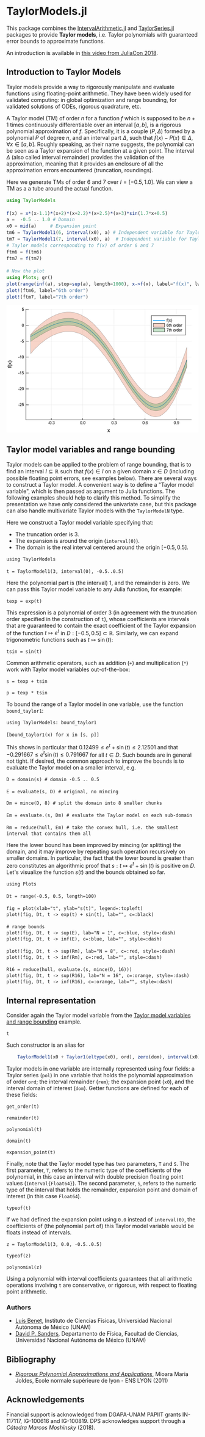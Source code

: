 # TaylorModels.jl

This package combines the [IntervalArithmetic.jl](https://github.com/JuliaIntervals/IntervalArithmetic.jl) and
[TaylorSeries.jl](https://github.com/JuliaDiff/TaylorSeries.jl) packages to provide
**Taylor models**, i.e. Taylor polynomials with guaranteed error bounds to approximate functions.

An introduction is available in [this video from JuliaCon 2018](https://www.youtube.com/watch?v=o1h7BUW04NI).

## Introduction to Taylor Models

Taylor models provide a way to rigorously manipulate and evaluate functions using floating-point arithmetic. They have been widely used for validated computing: in global optimization and range bounding, for validated solutions of ODEs, rigorous quadrature, etc.

A Taylor model (TM) of order $n$ for a function $f$ which is supposed to be $n + 1$ times continuously differentiable over an interval $[a,b]$, is a rigorous polynomial approximation of $f$. Specifically, it is a couple $(P, \Delta)$ formed by a polynomial $P$ of degree $n$, and an interval part $\Delta$, such that $f(x) − P(x) \in \Delta$, $\forall x ∈ [a,b]$. Roughly speaking, as their name suggests, the polynomial can be seen as a Taylor expansion of the function at a given point. The interval $\Delta$ (also called interval remainder) provides the validation of the approximation, meaning that it provides an enclosure of all the approximation errors encountered (truncation, roundings).

Here we generate TMs of order 6 and 7 over $I = [-0.5,1.0]$. We can view a TM as a a tube around the actual function.

```julia
using TaylorModels

f(x) = x*(x-1.1)*(x+2)*(x+2.2)*(x+2.5)*(x+3)*sin(1.7*x+0.5)
a =  -0.5 .. 1.0 # Domain
x0 = mid(a)     # Expansion point
tm6 = TaylorModel1(6, interval(x0), a) # Independent variable for Taylor models, order 6
tm7 = TaylorModel1(7, interval(x0), a)  # Independent variable for Taylor models, order 7
# Taylor models corresponding to f(x) of order 6 and 7
ftm6 = f(tm6)
ftm7 = f(tm7)

# Now the plot
using Plots; gr()
plot(range(inf(a), stop=sup(a), length=1000), x->f(x), label="f(x)", lw=2, xaxis="x", yaxis="f(x)")
plot!(ftm6, label="6th order")
plot!(ftm7, label="7th order")
```
![intro_plot](./assets/intro_plot.png)

## Taylor model variables and range bounding

Taylor models can be applied to the problem of range bounding, that is to find an
interval $I \subseteq \mathbb{R}$ such that $f(x) \in I$ on a given domain $x \in D$
(including possible floating point errors, see examples below). There are several ways
to construct a Taylor model. A convenient way is to define a "Taylor model variable",
which is then passed as argument to Julia functions. The following examples should help
to clarify this method. To simplify the presentation we have only considered the univariate case,
but this package can also handle multivariate Taylor models with the `TaylorModelN` type.

Here we construct a Taylor model variable specifying that:

- The truncation order is 3.
- The expansion is around the origin (`interval(0)`).
- The domain is the real interval centered around the origin $[-0.5, 0.5]$.

```@example range_bound_1d
using TaylorModels

t = TaylorModel1(3, interval(0), -0.5..0.5)
```
Here the polynomial part is (the interval) $1$, and the remainder is zero.
We can pass this Taylor model variable to any Julia function, for example:

```@example range_bound_1d
texp = exp(t)
```

This expression is a polynomial of order 3 (in agreement with the truncation order
specified in the construction of `t`), whose coefficients are intervals that are
guaranteed to contain the exact coefficient of the Taylor expansion of the function
$t \mapsto e^t$ in $D : [-0.5, 0.5] \subset \mathbb{R}$. Similarly, we can expand
trigonometric functions such as $t \mapsto \sin(t)$:

```@example range_bound_1d
tsin = sin(t)
```

Common arithmetic operators, such as addition (`+`) and multiplication (`*`) work
with Taylor model variables out-of-the-box:

```@example range_bound_1d
s = texp + tsin
```

```@example range_bound_1d
p = texp * tsin
```

To bound the range of a Taylor model in one variable, use the function `bound_taylor1`:

```@example range_bound_1d
using TaylorModels: bound_taylor1

[bound_taylor1(x) for x in [s, p]]
```

This shows in particular that $0.12499 \leq e^t + \sin(t) \leq 2.12501$ and that
$-0.291667 \leq e^t \sin(t) \leq 0.791667$ for all $t \in D$. Such bounds are in general not tight.
If desired, the common approach to improve the bounds is to evaluate the Taylor model
on a smaller interval, e.g.

```@example range_bound_1d
D = domain(s) # domain -0.5 .. 0.5

E = evaluate(s, D) # original, no mincing
```

```@example range_bound_1d
Dm = mince(D, 8) # split the domain into 8 smaller chunks

Em = evaluate.(s, Dm) # evaluate the Taylor model on each sub-domain

Rm = reduce(hull, Em) # take the convex hull, i.e. the smallest interval that contains them all
```

Here the lower bound has been improved by mincing (or splitting) the domain, and it
may improve by repeating such operation recursively on smaller domains.
In particular, the fact that the lower bound is greater than zero constitutes an
algorithmic proof that $s : t \mapsto e^t + \sin(t)$ is positive on $D$.
Let's visualize the function $s(t)$ and the bounds obtained so far.

```@example range_bound_1d
using Plots

Dt = range(-0.5, 0.5, length=100)

fig = plot(xlab="t", ylab="s(t)", legend=:topleft)
plot!(fig, Dt, t -> exp(t) + sin(t), lab="", c=:black)

# range bounds
plot!(fig, Dt, t -> sup(E), lab="N = 1", c=:blue, style=:dash)
plot!(fig, Dt, t -> inf(E), c=:blue, lab="", style=:dash)

plot!(fig, Dt, t -> sup(Rm), lab="N = 8", c=:red, style=:dash)
plot!(fig, Dt, t -> inf(Rm), c=:red, lab="", style=:dash)

R16 = reduce(hull, evaluate.(s, mince(D, 16)))
plot!(fig, Dt, t -> sup(R16), lab="N = 16", c=:orange, style=:dash)
plot!(fig, Dt, t -> inf(R16), c=:orange, lab="", style=:dash)
```

## Internal representation

Consider again the Taylor model variable from the [Taylor model variables and range bounding](@ref) example.

```@example range_bound_1d
t
```

Such constructor is an alias for

```julia
    TaylorModel1(x0 + Taylor1(eltype(x0), ord), zero(dom), interval(x0), dom)
```

Taylor models in one variable are internally represented using four fields: a Taylor
series (`pol`) in one variable that holds the polynomial approximation of order `ord`;
the interval remainder (`rem`); the expansion point (`x0`), and the interval domain of
interest (`dom`). Getter functions are defined for each of these fields:

```@example range_bound_1d
get_order(t)
```

```@example range_bound_1d
remainder(t)
```

```@example range_bound_1d
polynomial(t)
```

```@example range_bound_1d
domain(t)
```

```@example range_bound_1d
expansion_point(t)
```

Finally, note that the Taylor model type has two parameters, `T` and `S`.
The first parameter, `T`, refers to the numeric type of the coefficients of
the polynomial, in this case an interval with double precision floating point values
(`Interval{Float64}`). The second parameter, `S`, refers to the numeric type of the interval
that holds the remainder, expansion point and domain of interest (in this case `Float64`).

```@example range_bound_1d
typeof(t)
```

If we had defined the expansion point using `0.0` instead of `interval(0)`, the
coefficients of (the polynomial part of) this Taylor model variable would be floats instead of intervals.

```@example range_bound_1d
z = TaylorModel1(3, 0.0, -0.5..0.5)
```

```@example range_bound_1d
typeof(z)
```

```@example range_bound_1d
polynomial(z)
```

Using a polynomial with interval coefficients guarantees that all arithmetic
operations involving `t` are conservative, or rigorous, with respect to floating
point arithmetic.

### Authors
- [Luis Benet](http://www.cicc.unam.mx/~benet/), Instituto de Ciencias Físicas, Universidad Nacional Autónoma de México (UNAM)
- [David P. Sanders](http://sistemas.fciencias.unam.mx/~dsanders), Departamento de Física, Facultad de Ciencias, Universidad Nacional Autónoma de México (UNAM)

## Bibliography
- [*Rigorous Polynomial Approximations and Applications*](https://tel.archives-ouvertes.fr/tel-00657843), Mioara Maria Joldes, Ecole normale supérieure de lyon - ENS LYON (2011)

## Acknowledgements ##

Financial support is acknowledged from DGAPA-UNAM PAPIIT grants IN-117117, IG-100616 and IG-100819. DPS acknowledges support through a *Cátedra Marcos Moshinsky* (2018).
